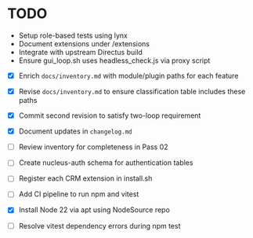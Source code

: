 # TODO

- Setup role-based tests using lynx
- Document extensions under /extensions
- Integrate with upstream Directus build
- Ensure gui_loop.sh uses headless_check.js via proxy script

- [x] Enrich `docs/inventory.md` with module/plugin paths for each feature
- [x] Revise `docs/inventory.md` to ensure classification table includes these paths
- [x] Commit second revision to satisfy two-loop requirement
- [x] Document updates in `changelog.md`
- [ ] Review inventory for completeness in Pass 02
- [ ] Create nucleus-auth schema for authentication tables
- [ ] Register each CRM extension in install.sh
- [ ] Add CI pipeline to run npm and vitest

- [x] Install Node 22 via apt using NodeSource repo
- [ ] Resolve vitest dependency errors during npm test
